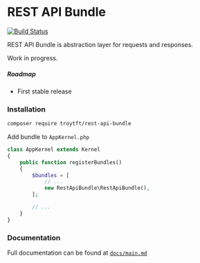 # REST API Bundle

[![Build Status](https://github.com/troytft/rest-api-bundle/workflows/Tests/badge.svg)](https://github.com/troytft/rest-api-bundle/workflows/Tests/badge.svg)

REST API Bundle is abstraction layer for requests and responses.

Work in progress.

##### Roadmap
* First stable release

### Installation
```bash
composer require troytft/rest-api-bundle
```

Add bundle to `AppKernel.php`

```php
class AppKernel extends Kernel
{
    public function registerBundles()
    {
        $bundles = [
            // ...
            new RestApiBundle\RestApiBundle(),
        ];

        // ...
    }
}
```

### Documentation
Full documentation can be found at [`docs/main.md`](docs/main.md)
